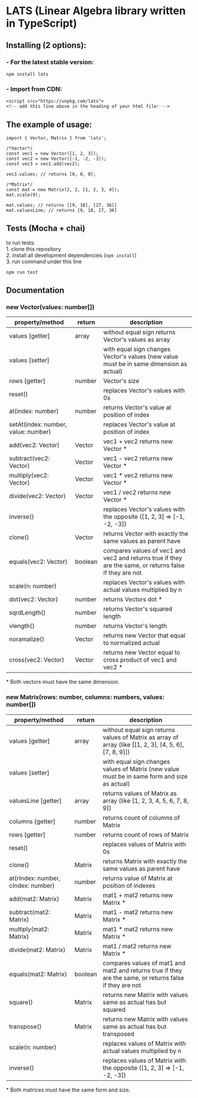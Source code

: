 # **LATS (Linear Algebra library written in TypeScript)**

## **Installing (2 options):**

### - For the latest stable version: <br />
``` 
npm install lats 
```

### - Import from CDN:
```
<script src="https://unpkg.com/lats">
<!-- add this line above in the heading of your html file: -->
```

## **The example of usage:**

```
import { Vector, Matrix } from 'lats';

/*Vector*/
const vec1 = new Vector([1, 2, 3]);
const vec2 = new Vector([-1, -2, -3]);
const vec3 = vec1.add(vec2);

vec3.values; // returns [0, 0, 0];

/*Matrix*/
const mat = new Matrix(2, 2, [1, 2, 3, 4]);
mat.scale(9);

mat.values; // returns [[9, 18], [27, 36]]
mat.valuesLine; // returns [9, 18, 27, 36] 
```

## **Tests (Mocha + chai)**

to run tests:<br /> 1. clone this repository<br /> 2. install all development dependencies (`npm install`) <br /> 3. run command under this line
```
npm run test
```

## **Documentation**
### new Vector(values: number[]) 

property/method | return  | description
-------|---------|------------
values [getter] | array | without equal sign returns Vector's values as array
values [setter] |   | with equal sign changes Vector's values (new value must be in same dimension as actual)
rows [getter] | number | Vector's size
reset()  |   | replaces Vector's values with 0s
at(index: number) | number | returns Vector's value at position of index
setAt(index: number, value: number) |   | replaces Vector's value at position of index
add(vec2: Vector) | Vector | vec1 + vec2 returns new Vector *
subtract(vec2: Vector) | Vector | vec1 - vec2 returns new Vector *
multiply(vec2: Vector) | Vector | vec1 * vec2 returns new Vector *
divide(vec2: Vector) | Vector | vec1 / vec2 returns new Vector *
inverse() |  | replaces Vector's values with the opposite ([1, 2, 3] => [-1, -2, -3])
clone() | Vector | returns Vector with exactly the same values as parent have
equals(vec2: Vector) | boolean | compares values of vec1 and vec2 and returns true if they are the same, or returns false if they are not
scale(n: number) |  | replaces Vector's values with actual values multiplied by n
dot(vec2: Vector) | number | returns Vectors dot *
sqrdLength() | number | returns Vector's squared length
vlength() | number | returns Vector's length
noramalize() | Vector | returns new Vector that equal to normalized actual
cross(vec2: Vector) | Vector | returns new Vector equal to cross product of vec1 and vec2 *

\* Both vectors must have the same dimension.

### new Matrix(rows: number, columns: numbers, values: number[]) 

property/method | return  | description
-------|---------|------------
values [getter] | array | without equal sign returns values of Matrix  as array of array (like [[1, 2, 3], [4, 5, 6], [7, 8, 9]])
values [setter] |   | with equal sign changes values of Matrix (new value must be in same form and size as actual)
valuesLine [getter] | array | returns values of Matrix as array (like [1, 2, 3, 4, 5, 6, 7, 8, 9])
columns [getter] | number | returns count of columns of Matrix
rows [getter] | number | returns count of rows of Matrix
reset()  |   | replaces values of Matrix with 0s 
clone() | Matrix | returns Matrix with exactly the same values as parent have
at(rIndex: number, cIndex: number) | number | returns value of Matrix at position of indexes
add(mat2: Matrix) | Matrix | mat1 + mat2 returns new Matrix *
subtract(mat2: Matrix) | Matrix | mat1 - mat2 returns new Matrix *
multiply(mat2: Matrix) | Matrix | mat1 * mat2 returns new Matrix *
divide(mat2: Matrix) | Matrix | mat1 / mat2 returns new Matrix *
equals(mat2: Matrix) | boolean | compares values of mat1 and mat2 and returns true if they are the same, or returns false if they are not
square() | Matrix | returns new Matrix with values same as actual has but squared 
transpose() | Matrix | returns new Matrix with values same as actual has but transposed 
scale(n: number) |  | replaces values of Matrix with actual values multiplied by n
inverse() |  | replaces values of Matrix with the opposite ([1, 2, 3] => [-1, -2, -3])

\* Both matrices must have the same form and size.